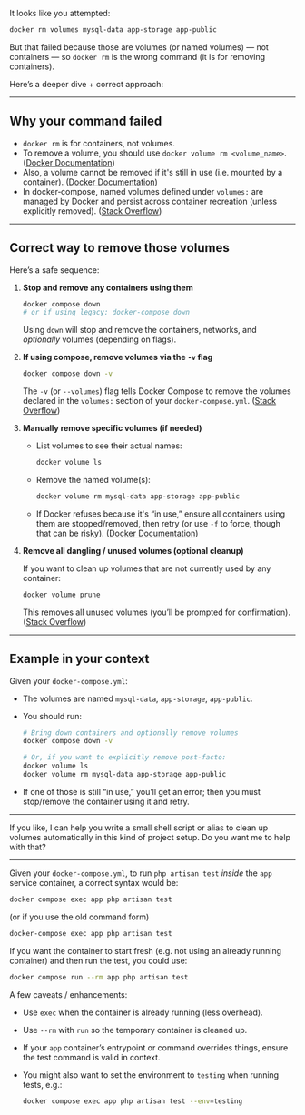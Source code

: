 It looks like you attempted:

```bash
docker rm volumes mysql-data app-storage app-public
```

But that failed because those are volumes (or named volumes) — not containers — so `docker rm` is the wrong command (it is for removing containers).

Here’s a deeper dive + correct approach:

---

## Why your command failed

* `docker rm` is for containers, not volumes.
* To remove a volume, you should use `docker volume rm <volume_name>`. ([Docker Documentation][1])
* Also, a volume cannot be removed if it's still in use (i.e. mounted by a container). ([Docker Documentation][1])
* In docker‑compose, named volumes defined under `volumes:` are managed by Docker and persist across container recreation (unless explicitly removed). ([Stack Overflow][2])

---

## Correct way to remove those volumes

Here’s a safe sequence:

1. **Stop and remove any containers using them**

   ```bash
   docker compose down
   # or if using legacy: docker-compose down
   ```

   Using `down` will stop and remove the containers, networks, and *optionally* volumes (depending on flags).

2. **If using compose, remove volumes via the `-v` flag**

   ```bash
   docker compose down -v
   ```

   The `-v` (or `--volumes`) flag tells Docker Compose to remove the volumes declared in the `volumes:` section of your `docker-compose.yml`. ([Stack Overflow][2])

3. **Manually remove specific volumes (if needed)**

   * List volumes to see their actual names:

     ```bash
     docker volume ls
     ```

   * Remove the named volume(s):

     ```bash
     docker volume rm mysql-data app-storage app-public
     ```

   * If Docker refuses because it's “in use,” ensure all containers using them are stopped/removed, then retry (or use `-f` to force, though that can be risky). ([Docker Documentation][1])

4. **Remove all dangling / unused volumes (optional cleanup)**

   If you want to clean up volumes that are not currently used by any container:

   ```bash
   docker volume prune
   ```

   This removes all unused volumes (you’ll be prompted for confirmation). ([Stack Overflow][3])

---

## Example in your context

Given your `docker-compose.yml`:

* The volumes are named `mysql-data`, `app-storage`, `app-public`.

* You should run:

  ```bash
  # Bring down containers and optionally remove volumes
  docker compose down -v

  # Or, if you want to explicitly remove post-facto:
  docker volume ls
  docker volume rm mysql-data app-storage app-public
  ```

* If one of those is still “in use,” you’ll get an error; then you must stop/remove the container using it and retry.

---

If you like, I can help you write a small shell script or alias to clean up volumes automatically in this kind of project setup. Do you want me to help with that?

[1]: https://docs.docker.com/reference/cli/docker/volume/rm/?utm_source=chatgpt.com "docker volume rm | Docker Docs"
[2]: https://stackoverflow.com/questions/45511956/remove-a-named-volume-with-docker-compose/59060829?utm_source=chatgpt.com "Remove a named volume with docker-compose? - Stack Overflow"
[3]: https://stackoverflow.com/questions/76347241/cant-remove-docker-unnamed-volumes?utm_source=chatgpt.com "Can't remove docker unnamed volumes - Stack Overflow"

---

Given your `docker‑compose.yml`, to run `php artisan test` *inside* the `app` service container, a correct syntax would be:

```bash
docker compose exec app php artisan test
```

(or if you use the old command form)

```bash
docker-compose exec app php artisan test
```

If you want the container to start fresh (e.g. not using an already running container) and then run the test, you could use:

```bash
docker compose run --rm app php artisan test
```

A few caveats / enhancements:

* Use `exec` when the container is already running (less overhead).
* Use `--rm` with `run` so the temporary container is cleaned up.
* If your `app` container’s entrypoint or command overrides things, ensure the test command is valid in context.
* You might also want to set the environment to `testing` when running tests, e.g.:

  ```bash
  docker compose exec app php artisan test --env=testing
  ```


